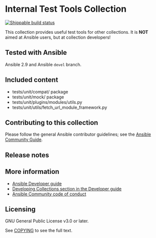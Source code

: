 # Internal Test Tools Collection
[![Shippable build status](https://api.shippable.com/projects/5ea04ba9775b9e0007d3a5a4/badge?branch=master)](https://app.shippable.com/projects/5ea04ba9775b9e0007d3a5a4)

This collection provides useful test tools for other collections. It is **NOT** aimed at Ansible users, but at collection developers!

## Tested with Ansible

Ansible 2.9 and Ansible `devel` branch.

## Included content

- tests/unit/compat/ package
- tests/unit/mock/ package
- tests/unit/plugins/modules/utils.py
- tests/unit/utils/fetch_url_module_framework.py

## Contributing to this collection

Please follow the general Ansible contributor guidelines; see the [Ansible Community Guide](https://docs.ansible.com/ansible/latest/community/index.html).

## Release notes
<!--Add a link to a changelog.md file or an external docsite to cover this information. -->

## More information

- [Ansible Developer guide](https://docs.ansible.com/ansible/latest/dev_guide/index.html)
- [Developing Collections section in the Developer guide](https://docs.ansible.com/ansible/latest/dev_guide/developing_collections.html)
- [Ansible Community code of conduct](https://docs.ansible.com/ansible/latest/community/code_of_conduct.html)

## Licensing

GNU General Public License v3.0 or later.

See [COPYING](https://www.gnu.org/licenses/gpl-3.0.txt) to see the full text.

